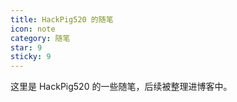 ```yaml
---
title: HackPig520 的随笔
icon: note
category: 随笔
star: 9
sticky: 9
---
```


这里是 HackPig520 的一些随笔，后续被整理进博客中。